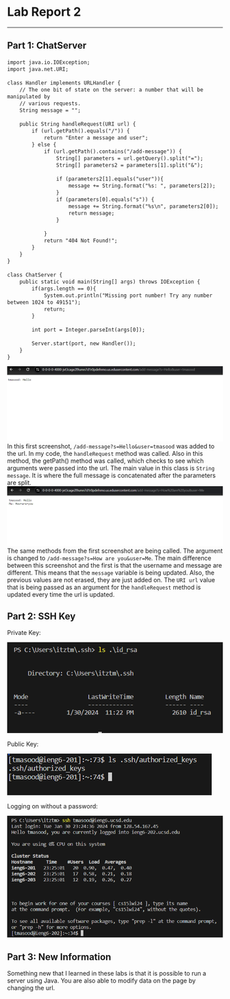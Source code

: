 # **Lab Report 2**

***

## Part 1: ChatServer

```
import java.io.IOException;
import java.net.URI;

class Handler implements URLHandler {
    // The one bit of state on the server: a number that will be manipulated by
    // various requests.
    String message = "";

    public String handleRequest(URI url) {
        if (url.getPath().equals("/")) {
            return "Enter a message and user";
        } else {
            if (url.getPath().contains("/add-message")) {
                String[] parameters = url.getQuery().split("=");
                String[] parameters2 = parameters[1].split("&");
                
                if (parameters2[1].equals("user")){
                    message += String.format("%s: ", parameters[2]);
                }
                if (parameters[0].equals("s")) {
                    message += String.format("%s\n", parameters2[0]);
                    return message;
                }
                
            }
            return "404 Not Found!";
        }
    }
}

class ChatServer {
    public static void main(String[] args) throws IOException {
        if(args.length == 0){
            System.out.println("Missing port number! Try any number between 1024 to 49151");
            return;
        }

        int port = Integer.parseInt(args[0]);

        Server.start(port, new Handler());
    }
}
```
![Image](image1.png)
In this first screenshot, `/add-message?s=Hello&user=tmasood` was added to the url. In my code, the `handleRequest` method was called. Also in this method, the getPath() method was called, which checks to see which arguments were passed into the url. The main value in this class is `String message`. It is where the full message is concatenated after the parameters are split.   
![Image](image.png)
The same methods from the first screenshot are being called. The argument is changed to `/add-message?s=How are you&user=Me`. The main difference between this screenshot and the first is that the username and message are different. This means that the `message` variable is being updated. Also, the previous values are not erased, they are just added on. The `URI url` value that is being passed as an argument for the `handleRequest` method is updated every time the url is updated.
## Part 2: SSH Key

Private Key:

![Image](private.png)

Public Key:

![Image](public.png)

Logging on without a password:

![Image](nopassword.png)

## Part 3: New Information
Something new that I learned in these labs is that it is possible to run a server using Java. You are also able to modify data on the page by changing the url.
